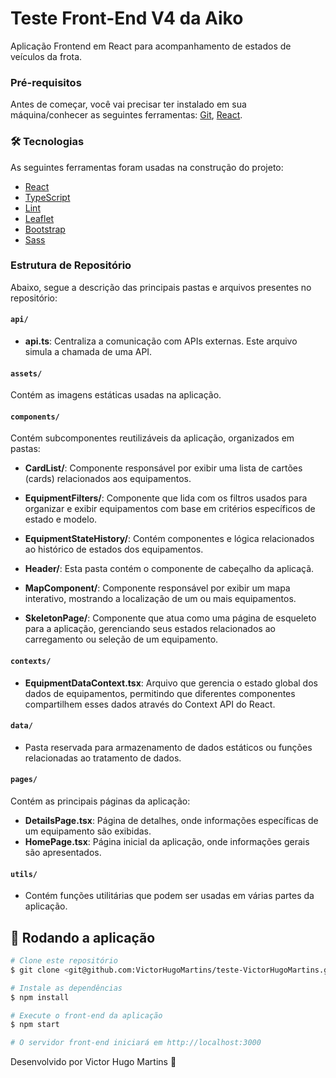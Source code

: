 # Teste Front-End V4 da Aiko

Aplicação Frontend em React para acompanhamento de estados de veículos da frota.

### Pré-requisitos

Antes de começar, você vai precisar ter instalado em sua máquina/conhecer as seguintes ferramentas:
[Git](https://git-scm.com), [React](https://pt-br.reactjs.org/).

### 🛠 Tecnologias

As seguintes ferramentas foram usadas na construção do projeto:

- [React](https://pt-br.reactjs.org/)
- [TypeScript](https://www.typescriptlang.org/)
- [Lint](https://eslint.org/)
- [Leaflet](https://leafletjs.com/)
- [Bootstrap](https://getbootstrap.com/)
- [Sass](https://sass-lang.com/)

### Estrutura de Repositório

Abaixo, segue a descrição das principais pastas e arquivos presentes no repositório:

#### `api/`
- **api.ts**: Centraliza a comunicação com APIs externas. Este arquivo simula a chamada de uma API.

#### `assets/`
Contém as imagens estáticas usadas na aplicação.

#### `components/`
Contém subcomponentes reutilizáveis da aplicação, organizados em pastas:

- **CardList/**: Componente responsável por exibir uma lista de cartões (cards) relacionados aos equipamentos.

- **EquipmentFilters/**: Componente que lida com os filtros usados para organizar e exibir equipamentos com base em critérios específicos de estado e modelo.

- **EquipmentStateHistory/**: Contém componentes e lógica relacionados ao histórico de estados dos equipamentos.

- **Header/**: Esta pasta contém o componente de cabeçalho da aplicaçã.

- **MapComponent/**: Componente responsável por exibir um mapa interativo, mostrando a localização de um ou mais equipamentos.

- **SkeletonPage/**: Componente que atua como uma página de esqueleto para a aplicação, gerenciando seus estados relacionados ao carregamento ou seleção de um equipamento.

#### `contexts/`
- **EquipmentDataContext.tsx**: Arquivo que gerencia o estado global dos dados de equipamentos, permitindo que diferentes componentes compartilhem esses dados através do Context API do React.

#### `data/`
- Pasta reservada para armazenamento de dados estáticos ou funções relacionadas ao tratamento de dados.

#### `pages/`
Contém as principais páginas da aplicação:

- **DetailsPage.tsx**: Página de detalhes, onde informações específicas de um equipamento são exibidas.
- **HomePage.tsx**: Página inicial da aplicação, onde informações gerais são apresentados.

#### `utils/`
- Contém funções utilitárias que podem ser usadas em várias partes da aplicação.


## 🎲 Rodando a aplicação

```bash
# Clone este repositório
$ git clone <git@github.com:VictorHugoMartins/teste-VictorHugoMartins.git>

# Instale as dependências
$ npm install

# Execute o front-end da aplicação
$ npm start

# O servidor front-end iniciará em http://localhost:3000
```

Desenvolvido por Victor Hugo Martins 🦸